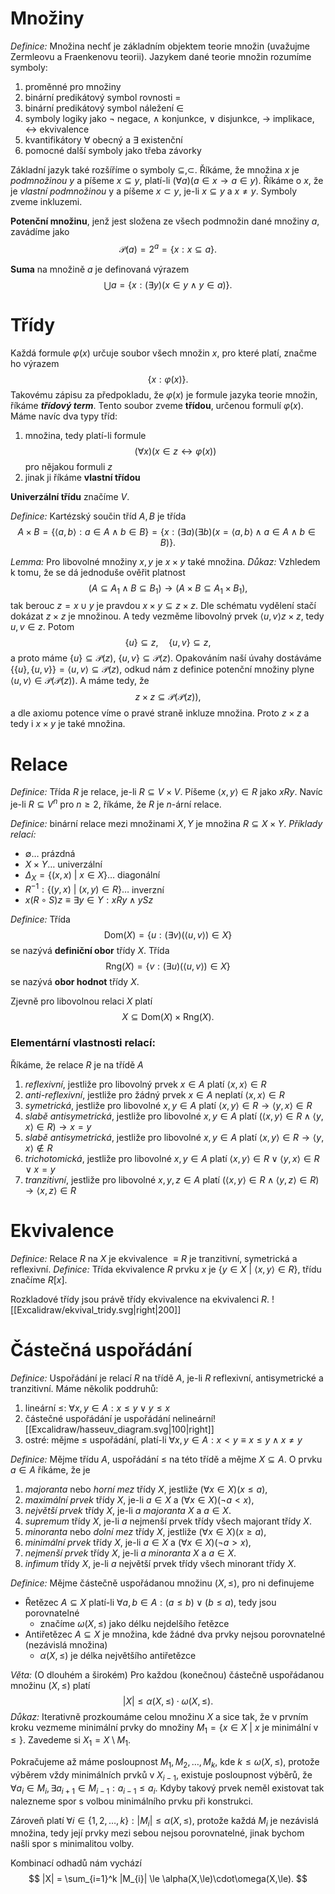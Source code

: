 # Množiny
*Definice:* Množina nechť je základním objektem teorie množin (uvažujme Zermleovu a Fraenkenovu teorii).
Jazykem dané teorie množin rozumíme symboly:
1. proměnné pro množiny
2. binární predikátový symbol rovnosti $=$
3. binární predikátový symbol náležení $\in$
4. symboly logiky jako $\neg$ negace, $\land$ konjunkce, $\lor$ disjunkce, $\to$ implikace, $\leftrightarrow$ ekvivalence
5. kvantifikátory $\forall$ obecný a $\exists$ existenční
6. pomocné další symboly jako třeba závorky

Základní jazyk také rozšíříme o symboly $\subseteq, \subset$. Říkáme, že množina $x$ je *podmnožinou* $y$ a píšeme $x \subseteq y$, platí-li $(\forall a)(a \in x \to a \in y)$. Říkáme o $x$, že je *vlastní podmnožinou* y a píšeme $x \subset y$, je-li $x\subseteq y$ a $x \neq y$. Symboly zveme inkluzemi.

**Potenční množinu**, jenž jest složena ze všech podmnožin dané množiny $a$, zavádíme jako
$$
\mathscr{P}(a) = 2^a = \{ x: x \subseteq a \}.
$$

**Suma** na množině $a$ je definovaná výrazem
$$
\bigcup a = \{ x: (\exists y)(x\in y \land y \in a) \}.
$$
# Třídy
Každá formule $\varphi(x)$ určuje soubor všech množin $x$, pro které platí, značme ho výrazem
$$
\{ x : \varphi(x) \}.
$$
Takovému zápisu za předpokladu, že $\varphi(x)$ je formule jazyka teorie množin, říkáme ***třídový term***.
Tento soubor zveme **třídou**, určenou formulí $\varphi(x)$.
Máme navíc dva typy tříd:
1. množina, tedy platí-li formule
$$
(\forall x)(x\in z \leftrightarrow \varphi(x)) 
$$
	pro nějakou formuli $z$
2. jinak ji říkáme **vlastní třídou**

**Univerzální třídu** značíme $V$.

*Definice:* Kartézský součin tříd $A,B$ je třída
$$
A \times B = \{ \langle a,b\rangle: a\in A \land b \in B \} = \{ x: (\exists a)(\exists b)(x = \langle a,b \rangle \land a \in A \land b \in B ) \}.
$$

*Lemma:* Pro libovolné množiny $x,y$ je $x \times y$ také množina.
*Důkaz:* Vzhledem k tomu, že se dá jednoduše ověřit platnost
$$
(A \subseteq A_{1} \land B \subseteq B_{1}) \to (A\times B \subseteq A_{1}\times B_{1}),
$$
tak berouc $z = x \cup y$ je pravdou $x \times y \subseteq z \times z$. Dle schématu vydělení stačí dokázat $z \times z$ je množinou. A tedy vezměme libovolný prvek $\langle u,v \rangle z \times z$, tedy $u,v \in z$. Potom
$$
\{ u \} \subseteq z, \quad \{ u,v \} \subseteq z,
$$
a proto máme $\{ u \} \subseteq \mathscr{P}(z)$, $\{ u,v \} \subseteq \mathscr{P}(z)$. 
Opakováním naší úvahy dostáváme $\{ \{ u \}, \{ u,v \}\} = \langle u,v \rangle \subseteq \mathscr{P}(z)$, odkud nám z definice potenční množiny plyne $\langle u,v \rangle \in \mathscr{P}(\mathscr{P}(z))$. A máme tedy, že 
$$
z \times z \subseteq \mathscr{P}(\mathscr{P}(z)),
$$
a dle axiomu potence víme o pravé straně inkluze množina. Proto $z \times z$ a tedy i $x \times y$ je také množina.

# Relace
*Definice:* Třída $R$ je relace, je-li $R \subseteq V \times V$. Píšeme $\langle x,y \rangle \in R$ jako $xRy$. 
	Navíc je-li $R \subseteq V^n$ pro $n \ge 2$, říkáme, že $R$ je $n$-ární relace.

*Definice:* binární relace mezi množinami $X,Y$ je  množina $R \subseteq X\times Y$.
*Příklady relací:* 
-  $\emptyset\dots$ prázdná
- $X \times Y\dots$ univerzální
- $\Delta_{X} = \{ (x,x) \ | \ x\in X \}\dots$ diagonální
- $R^{-1}: \{ (y,x)\ | \  (x,y)\in R \}\dots$ inverzní
- $x(R  \circ S)z \equiv \exists y\in Y: xRy \land ySz$

*Definice:* Třída 
$$
\text{Dom}(X) = \{ u: (\exists v)(\langle u,v \rangle) \in X \}
$$
se nazývá **definiční obor** třídy $X$. Třída 
$$
\text{Rng}(X) = \{ v: (\exists u)(\langle u,v \rangle) \in X \}
$$
se nazývá **obor hodnot** třídy $X$.

Zjevně pro libovolnou relaci $X$ platí
$$
X \subseteq \text{Dom}(X) \times \text{Rng}(X).
$$

### Elementární vlastnosti relací:
Říkáme, že relace $R$ je na třídě $A$
1. *reflexivní*, jestliže pro libovolný prvek $x\in A$ platí $\langle x,x \rangle \in R$
2. *anti-reflexivní*, jestliže pro žádný prvek $x\in A$ neplatí $\langle x,x \rangle \in R$
3. *symetrická*, jestliže pro libovolné $x,y\in A$ platí $\langle x,y \rangle \in R \to \langle y,x\rangle \in R$
4. *slabě antisymetrická*, jestliže pro libovolné $x,y\in A$ platí $\left(\langle x,y \rangle \in R \land \langle y,x\rangle \in R\right) \to x=y$
5. *slabě antisymetrická*, jestliže pro libovolné $x,y\in A$ platí $\langle x,y \rangle \in R \to \langle y,x\rangle \notin R$
6. *trichotomická*, jestliže pro libovolné $x,y\in A$ platí $\langle x,y \rangle \in R \lor \langle y,x \rangle \in R \lor x=y$
7. *tranzitivní*, jestliže pro libovolné $x,y,z\in A$ platí $\left(\langle x,y \rangle \in R \land \langle y,z \rangle \in R \right) \to \langle x,z \rangle \in R$

# Ekvivalence
*Definice:* Relace $R$ na $X$ je ekvivalence $\equiv R$ je tranzitivní, symetrická a reflexivní.
*Definice:* Třída ekvivalence $R$ prvku $x$ je $\{ y\in X  \ | \ \langle x,y \rangle \in R \}$, třídu značíme $R[x]$.

Rozkladové třídy jsou právě třídy ekvivalence na ekvivalenci $R$.
![[Excalidraw/ekvival_tridy.svg|right|200]]
# Částečná uspořádání
*Definice:* Uspořádání je relací $R$ na třídě $A$, je-li $R$ reflexivní, antisymetrické a tranzitivní.
Máme několik poddruhů:
1. lineární $\leq$: $\forall x,y\in A: x\leq y \lor y \leq x$ 
2. částečné uspořádání je uspořádání nelineární![[Excalidraw/hasseuv_diagram.svg|100|right]]
3. ostré: mějme $\le$ uspořádání, platí-li $\forall x,y \in A: x < y \equiv x \le y \land x \neq y$

*Definice:* Mějme třídu $A$, uspořádání $\le$ na této třídě a mějme $X\subseteq A$. O prvku $a \in A$ říkáme, že je
1. *majoranta* nebo *horní mez* třídy $X$, jestliže $(\forall x\in X)(x\le a)$,
2. *maximální prvek* třídy $X$, je-li $a\in X$ a $(\forall x\in X)(\neg a<x)$,
3. *největší prvek* třídy $X$, je-li $a$ *majoranta* $X$ a $a \in X$.
4. *supremum* třídy $X$, je-li $a$ nejmenší prvek třídy všech majorant třídy $X$.
5. *minoranta* nebo *dolní mez* třídy $X$, jestliže $(\forall x\in X)(x\ge a)$,
6. *minimální prvek* třídy $X$, je-li $a\in X$ a $(\forall x\in X)(\neg a>x)$,
7. *nejmenší prvek* třídy $X$, je-li $a$ *minoranta* $X$ a $a \in X$.
8. *infimum* třídy $X$, je-li $a$ největší prvek třídy všech minorant třídy $X$.

*Definice:* Mějme částečně uspořádanou množinu $(X, \le)$, pro ni definujeme
- Řetězec $A \subseteq X$ platí-li $\forall a,b \in A: (a \le b) \lor (b\le a)$, tedy jsou porovnatelné
	- značíme $\omega(X,\le)$ jako délku nejdelšího řetězce
- Antiřetězec $A \subseteq X$ je množina, kde žádné dva prvky nejsou porovnatelné (nezávislá množina)
	- $\alpha(X,\le)$ je délka největšího antiřetězce

*Věta:* (O dlouhém a širokém) Pro každou (konečnou) částečně uspořádanou množinu $(X,\le)$ platí 
$$
|X| \le \alpha(X,\le)\cdot\omega(X,\le).
$$
*Důkaz:* Iterativně prozkoumáme celou množinu $X$ a sice tak, že v prvním kroku vezmeme minimální prvky do množiny $M_{1} = \{ x \in X \ |\ x \text{ je minimální v} \le \}$. Zavedeme si $X_{1} = X \setminus M_{1}$.

Pokračujeme až máme posloupnost $M_{1}, M_{2}, \dots, M_{k}$, kde $k \le \omega(X,\le)$, protože výběrem vždy minimálních prvků v $X_{i-1}$, existuje posloupnost výběrů, že $\forall a_{i} \in M_{i}, \exists a_{i+1} \in M_{i-1}: a_{i-1} \le a_{i}$. Kdyby takový prvek neměl existovat tak nalezneme spor s volbou minimálního prvku při konstrukci. 

Zároveň platí $\forall i\in \{ 1,2,\dots,k \}:|M_{i}| \leq \alpha(X,\le)$, protože každá $M_{i}$ je nezávislá množina, tedy její prvky mezi sebou nejsou porovnatelné, jinak bychom našli spor s minimalitou volby. 

Kombinací odhadů nám vychází
$$
|X| = \sum_{i=1}^k |M_{i}| \le \alpha(X,\le)\cdot\omega(X,\le).
$$
